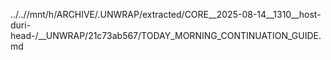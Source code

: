 ../..//mnt/h/ARCHIVE/.UNWRAP/extracted/CORE__2025-08-14__1310__host-duri-head-/__UNWRAP/21c73ab567/TODAY_MORNING_CONTINUATION_GUIDE.md